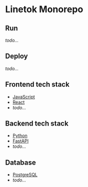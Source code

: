 # Linetok Monorepo

## Run
*todo...*

## Deploy
*todo...*


## Frontend tech stack
- [JavaScript](https://developer.mozilla.org/en-US/docs/Web/JavaScript)
- [React](https://reactjs.org/)
- *todo...*

## Backend tech stack

- [Python](https://www.python.org/)
- [FastAPI](https://fastapi.tiangolo.com/)
- *todo...*

## Database
- [PostgreSQL](https://www.postgresql.org/)
- *todo...*
